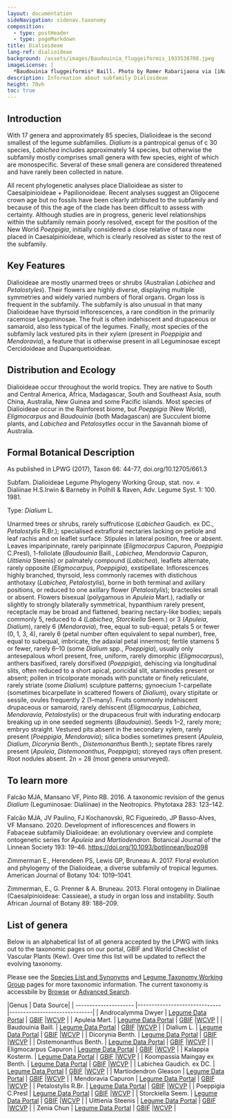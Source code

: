 ```yaml
---
layout: documentation
sideNavigation: sidenav.taxonomy
composition:
  - type: postHeader
  - type: pageMarkdown
title: Dialioideae
lang-ref: dialioideae
background: /assets/images/Baudouinia_fluggeiformis_1933538708.jpeg
imageLicense: |
  *Baudouinia fluggeiformis* Baill. Photo by Romer Rabarijaona via [iNaturalist](https://www.gbif.org/occurrence/1933538708)
description: Information about subfamily Dialioideae 
height: 70vh
toc: true
---
```


## Introduction
With 17 genera and approximately 85 species, Dialioideae is the second smallest of the legume subfamilies. *Dialium* is a pantropical genus of c 30 species, *Labichea* includes approximately 14 species, but otherwise the subfamily mostly comprises small genera with few species, eight of which are monospecific. Several of these small genera are considered threatened and have rarely been collected in nature.

All recent phylogenetic analyses place Dialioideae as sister to Caesalpinioideae + Papilionoideae. Recent analyses suggest an Oligocene crown age but no fossils have been clearly attributed to the subfamily and because of this the age of the clade has been difficult to assess with certainty. Although studies are in progress, generic level relationships within the subfamily remain poorly resolved, except for the position of the New World *Poeppigia*, initially considered a close relative of taxa now placed in Caesalpinioideae, which is clearly resolved as sister to the rest of the subfamily. 


## Key Features
Dialioideae are mostly unarmed trees or shrubs (Australian *Labichea* and *Petalostyles*). Their flowers are highly diverse, displaying multiple symmetries and widely varied numbers of floral organs. Organ loss is frequent in the subfamily. The subfamily is also unusual in that many Dialioideae have thyrsoid inflorescences, a rare condition in the primarily racemose Leguminosae. The fruit is often indehiscent and drupaceous or samaroid, also less typical of the legumes. Finally, most species of the subfamily lack vestured pits in their xylem (present in *Poeppigia* and *Mendoravia*), a feature that is otherwise present in all Leguminosae except Cercidoideae and Duparquetioideae.

## Distribution and Ecology
Dialioideae occur throughout the world tropics. They are native to South and Central America, Africa, Madagascar, South and Southeast Asia, south China, Australia, New Guinea and some Pacific islands. Most species of Dialioideae occur in the Rainforest biome, but *Poeppigia* (New World), *Eligmocarpus* and *Baudouinia* (both Madagascan) are Succulent biome plants, and *Labichea* and *Petalosytles* occur in the Savannah biome of Australia. 

## Formal Botanical Description
As published in LPWG (2017), Taxon 66: 44-77, doi.org/10.12705/661.3

Subfam. Dialioideae Legume Phylogeny Working Group, stat. nov. ≡ Dialiinae H.S.Irwin & Barneby in Polhill & Raven, Adv. Legume Syst. 1: 100. 1981.

Type: *Dialium* L.

Unarmed trees or shrubs, rarely suffruticose (*Labichea* Gaudich. ex DC., *Petalostylis* R.Br.); specialised extrafloral nectaries lacking on petiole and leaf rachis and on leaflet surface. Stipules in lateral position, free or absent. Leaves imparipinnate, rarely paripinnate (*Eligmocarpus* Capuron, *Poeppigia* C.Presl), 1-foliolate (*Baudouinia* Baill., *Labichea*, *Mendoravia* Capuron, *Uittienia* Steenis) or palmately compound (*Labichea*), leaflets alternate, rarely opposite (*Eligmocarpus*, *Poeppigia*), exstipellate. Inflorescences highly branched, thyrsoid, less commonly racemes with distichous anthotaxy (*Labichea*, *Petalostylis*), borne in both terminal and axillary positions, or reduced to one axillary flower (*Petalostylis*); bracteoles small or absent. Flowers bisexual (polygamous in *Apuleia* Mart.), radially or slightly to strongly bilaterally symmetrical, hypanthium rarely present, receptacle may be broad and flattened, bearing nectary-like bodies; sepals commonly 5, reduced to 4 (*Labichea*, *Storckiella* Seem.) or 3 (*Apuleia*, *Dialium*), rarely 6 (*Mendoravia*), free, equal to sub-equal; petals 5 or fewer (0, 1, 3, 4), rarely 6 (petal number often equivalent to sepal number), free, equal to subequal, imbricate, the adaxial petal innermost; fertile stamens 5 or fewer, rarely 6–10 (some *Dialium* spp., *Poeppigia*), usually only antesepalous whorl present, free, uniform, rarely dimorphic (*Eligmocarpus*), anthers basifixed, rarely dorsifixed (*Poeppigia*), dehiscing via longitudinal slits, often reduced to a short apical, poricidal slit, staminodes present or absent; pollen in tricolporate monads with punctate or finely reticulate, rarely striate (some *Dialium*) sculpture patterns; gynoecium 1-carpellate (sometimes bicarpellate in scattered flowers of *Dialium*), ovary stipitate or sessile, ovules frequently 2 (1–many). Fruits commonly indehiscent drupaceous or samaroid, rarely dehiscent (*Eligmocarpus*, *Labichea*, *Mendoravia*, *Petalostylis*) or the drupaceous fruit with indurating endocarp breaking up in one seeded segments (*Baudouinia*). Seeds 1–2, rarely more; embryo straight.
Vestured pits absent in the secondary xylem, rarely present (*Poeppigia*, *Mendoravia*); silica bodies sometimes present (*Apuleia*, *Dialium*, *Dicorynia* Benth., *Distemonanthus* Benth.); septate fibres rarely present (*Apuleia*, *Distemonanthus*, *Poeppigia*); storeyed rays often present. Root nodules absent. 2n = 28 (most genera unsurveyed).


## To learn more
Falcão MJA, Mansano VF, Pinto RB. 2016. A taxonomic revision of the genus *Dialium* (Leguminosae: Dialiinae) in the Neotropics. Phytotaxa 283: 123–142.

Falcão MJA, JV Paulino, FJ Kochanovski, RC Figueiredo, JP Basso-Alves, VF Mansano. 2020. Development of inflorescences and flowers in Fabaceae subfamily Dialioideae: an evolutionary overview and complete ontogenetic series for *Apuleia* and *Martiodendron*. Botanical Journal of the Linnean Society 193: 19–46. https://doi.org/10.1093/botlinnean/boz098

Zimmerman E., Herendeen PS, Lewis GP, Bruneau A. 2017. Floral evolution and phylogeny of the Dialioideae, a diverse subfamily of tropical legumes. American Journal of Botany 104: 1019–1041.

Zimmerman, E., G. Prenner & A. Bruneau. 2013. Floral ontogeny in Dialiinae (Caesalpinioideae: Cassieae), a study in organ loss and instability. South African Journal of Botany 89: 188–209.

## List of genera
Below is an alphabetical list of all genera accepted by the LPWG with links out to the taxonomic pages on our portal, GBIF and World Checklist of Vascular Plants (Kew). Over time this list will be updated to reflect the evolving taxonomy. 

Please see the [Species List and Synonyms](https://hp-legume.gbif-staging.org/taxonomy/species-list) and [Legume Taxonomy Working Group](https://hp-legume.gbif-staging.org/working-groups/taxonomy) pages for more taxonomic information. The current taxonomy is accessbile by [Browse](https://hp-legume.gbif-staging.org/taxonomy/browse) or  [Advanced Search](https://hp-legume.gbif-staging.org/taxonomy/search).



|Genus  | Data Source|
| --------------------- |------------------------------|------------------------------|
| Androcalymma Dwyer  | [Legume Data Portal](https://hp-legume.gbif-staging.org/taxonomy/taxon/296592-2)  | [GBIF](https://www.gbif.org/species/2947111)  |[WCVP](https://wcvp.science.kew.org/taxon/296592-2)  |
| Apuleia Mart. | [Legume Data Portal](https://hp-legume.gbif-staging.org/taxonomy/taxon/331358-2)  | [GBIF](https://www.gbif.org/species/2955914)  |[WCVP](https://wcvp.science.kew.org/taxon/331358-2)  |
| Baudouinia Baill. | [Legume Data Portal](https://hp-legume.gbif-staging.org/taxonomy/taxon/21792-1) | [GBIF](https://www.gbif.org/species/2963752)  |[WCVP](https://wcvp.science.kew.org/taxon/21792-1) |
| Dialium L.  | [Legume Data Portal](https://hp-legume.gbif-staging.org/taxonomy/taxon/22238-1) | [GBIF](https://www.gbif.org/species/2970932)  |[WCVP](https://wcvp.science.kew.org/taxon/22238-1) |
| Dicorynia Benth.  | [Legume Data Portal](https://hp-legume.gbif-staging.org/taxonomy/taxon/22251-1) | [GBIF](https://www.gbif.org/species/2944649)  |[WCVP](https://wcvp.science.kew.org/taxon/22251-1) |
| Distemonanthus Benth. | [Legume Data Portal](https://hp-legume.gbif-staging.org/taxonomy/taxon/22286-1) | [GBIF](https://www.gbif.org/species/2964856)  |[WCVP](https://wcvp.science.kew.org/taxon/22286-1) |
| Eligmocarpus Capuron  | [Legume Data Portal](https://hp-legume.gbif-staging.org/taxonomy/taxon/22353-1) | [GBIF](https://www.gbif.org/species/2960218)  |[WCVP](https://wcvp.science.kew.org/taxon/22353-1) |
| Kalappia Kosterm. | [Legume Data Portal](https://hp-legume.gbif-staging.org/taxonomy/taxon/22688-1) | [GBIF](https://www.gbif.org/species/2939855)  |[WCVP](https://wcvp.science.kew.org/taxon/22688-1) |
| Koompassia Maingay ex Benth.  | [Legume Data Portal](https://hp-legume.gbif-staging.org/taxonomy/taxon/22706-1) | [GBIF](https://www.gbif.org/species/2952890)  |[WCVP](https://wcvp.science.kew.org/taxon/22706-1) |
| Labichea Gaudich. ex DC.  | [Legume Data Portal](https://hp-legume.gbif-staging.org/taxonomy/taxon/22721-1) | [GBIF](https://www.gbif.org/species/2975908)  |[WCVP](https://wcvp.science.kew.org/taxon/22721-1) |
| Martiodendron Gleason | [Legume Data Portal](https://hp-legume.gbif-staging.org/taxonomy/taxon/326830-2)  | [GBIF](https://www.gbif.org/species/2948702)  |[WCVP](https://wcvp.science.kew.org/taxon/326830-2)  |
| Mendoravia Capuron  | [Legume Data Portal](https://hp-legume.gbif-staging.org/taxonomy/taxon/22926-1) | [GBIF](https://www.gbif.org/species/2960417)  |[WCVP](https://wcvp.science.kew.org/taxon/22926-1) |
| Petalostylis R.Br.  | [Legume Data Portal](https://hp-legume.gbif-staging.org/taxonomy/taxon/23198-1) | [GBIF](https://www.gbif.org/species/8293499)  |[WCVP](https://wcvp.science.kew.org/taxon/23198-1) |
| Poeppigia C.Presl | [Legume Data Portal](https://hp-legume.gbif-staging.org/taxonomy/taxon/30241950-2)  | [GBIF](https://www.gbif.org/species/5938931)  |[WCVP](https://wcvp.science.kew.org/taxon/30241950-2)  |
| Storckiella Seem. | [Legume Data Portal](https://hp-legume.gbif-staging.org/taxonomy/taxon/23621-1) | [GBIF](https://www.gbif.org/species/2949438)  |[WCVP](https://wcvp.science.kew.org/taxon/23621-1) |
| Uittienia Steenis | [Legume Data Portal](https://hp-legume.gbif-staging.org/taxonomy/taxon/23744-1) | [GBIF](https://www.gbif.org/species/8351407)  |[WCVP](https://wcvp.science.kew.org/taxon/23744-1) |
| Zenia Chun  | [Legume Data Portal](https://hp-legume.gbif-staging.org/taxonomy/taxon/23839-1) | [GBIF](https://www.gbif.org/species/2963590)  |[WCVP](https://wcvp.science.kew.org/taxon/23839-1) |

